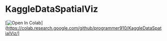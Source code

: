 # KaggleDataSpatialViz
[![Open In Colab](https://colab.research.google.com/assets/colab-badge.svg)](https://colab.research.google.com/github/programmer910/KaggleDataSpatialViz/]
